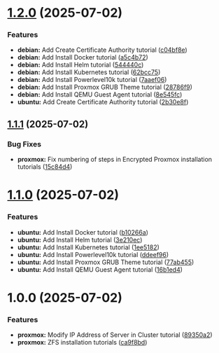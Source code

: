 # [1.2.0](https://github.com/evan-kinney/linux-tutorials/compare/1.1.1...1.2.0) (2025-07-02)


### Features

* **debian:** Add Create Certificate Authority tutorial ([c04bf8e](https://github.com/evan-kinney/linux-tutorials/commit/c04bf8e3eec567861f021601afaa77b252638fed))
* **debian:** Add Install Docker tutorial ([a5c4b72](https://github.com/evan-kinney/linux-tutorials/commit/a5c4b72499bcc800ffdd65f2cb63df2e0d2dec99))
* **debian:** Add Install Helm tutorial ([544440c](https://github.com/evan-kinney/linux-tutorials/commit/544440c9174d0171e85ad04a129351098c1e93b2))
* **debian:** Add Install Kubernetes tutorial ([62bcc75](https://github.com/evan-kinney/linux-tutorials/commit/62bcc75eb8018cf1f5e0f5557893eb9cbe0e380e))
* **debian:** Add Install Powerlevel10k tutorial ([7aaef06](https://github.com/evan-kinney/linux-tutorials/commit/7aaef06ae391e5c83d337755d20b698c7fa8d593))
* **debian:** Add Install Proxmox GRUB Theme tutorial ([28786f9](https://github.com/evan-kinney/linux-tutorials/commit/28786f9044e25042579b0585bf17282c634749f7))
* **debian:** Add Install QEMU Guest Agent tutorial ([8e545fc](https://github.com/evan-kinney/linux-tutorials/commit/8e545fc3eaea239b3da2e23712f3e172a27d5a1e))
* **ubuntu:** Add Create Certificate Authority tutorial ([2b30e8f](https://github.com/evan-kinney/linux-tutorials/commit/2b30e8fe8f821765e5ea3a00e97da35d9ce9431e))

## [1.1.1](https://github.com/evan-kinney/linux-tutorials/compare/1.1.0...1.1.1) (2025-07-02)


### Bug Fixes

* **proxmox:** Fix numbering of steps in Encrypted Proxmox installation tutorials ([15c84d4](https://github.com/evan-kinney/linux-tutorials/commit/15c84d4b88583e46e37599265d51e60f2f56e654))

# [1.1.0](https://github.com/evan-kinney/linux-tutorials/compare/1.0.0...1.1.0) (2025-07-02)


### Features

* **ubuntu:** Add Install Docker tutorial ([b10266a](https://github.com/evan-kinney/linux-tutorials/commit/b10266aac828cf059f9f210204730f6541ab986a))
* **ubuntu:** Add Install Helm tutorial ([3e210ec](https://github.com/evan-kinney/linux-tutorials/commit/3e210ecf1c6fb156bc31b85fd0b6447ce26fff3f))
* **ubuntu:** Add Install Kubernetes tutorial ([1ee5182](https://github.com/evan-kinney/linux-tutorials/commit/1ee51826a25da8795f543784549cf1101aa83ed4))
* **ubuntu:** Add Install Powerlevel10k tutorial ([ddeef96](https://github.com/evan-kinney/linux-tutorials/commit/ddeef96c62a0a917c7fe58749c2dfde705019ca1))
* **ubuntu:** Add Install Proxmox GRUB Theme tutorial ([77ab455](https://github.com/evan-kinney/linux-tutorials/commit/77ab4556c8f610f381d98787733528b32a4fa6a1))
* **ubuntu:** Add Install QEMU Guest Agent tutorial ([16b1ed4](https://github.com/evan-kinney/linux-tutorials/commit/16b1ed464044753b57984d2d3282c1661edc5791))

# 1.0.0 (2025-07-02)


### Features

* **proxmox:** Modify IP Address of Server in Cluster tutorial ([89350a2](https://github.com/evan-kinney/linux-tutorials/commit/89350a2750b4398b1b7ddc940cf3ffeb0cd49c9f))
* **proxmox:** ZFS installation tutorials ([ca9f8bd](https://github.com/evan-kinney/linux-tutorials/commit/ca9f8bde95a6b3be1e0dc7a84f0d2ba4dce0e9f5))
